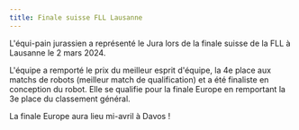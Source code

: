 ```yaml
---
title: Finale suisse FLL Lausanne
---
```


L'équi-pain jurassien a représenté le Jura lors de la finale suisse de la FLL à Lausanne le 2 mars 2024.

<!--more-->

L'équipe a remporté le prix du meilleur esprit d'équipe, la 4e place aux matchs de robots (meilleur match de qualification) et a été finaliste en conception du robot.
Elle se qualifie pour la finale Europe en remportant la 3e place du classement général.

La finale Europe aura lieu mi-avril à Davos !
